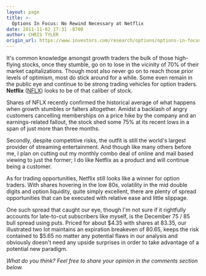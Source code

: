 ```yaml
---
layout: page
title: >-
  Options In Focus: No Rewind Necessary at Netflix
date: 2011-11-02 17:31 -0700
author: CHRIS TYLER
origin_url: https://www.investors.com/research/options/options-in-focus-no-rewind-necessary-at-netflix/
---
```






It's common knowledge amongst growth traders the bulk of those high-flying stocks, once they stumble, go on to lose in the vicinity of 70% of their market capitalizations. Though most also never go on to reach those prior levels of optimism, most do stick around for a while. Some even remain in the public eye and continue to be strong trading vehicles for option traders. **Netflix** ([NFLX](https://research.investors.com/quote.aspx?symbol=NFLX)) looks to be of that caliber of stock. 

  

Shares of NFLX recently confirmed the historical average of what happens when growth stumbles or falters altogether. Amidst a backlash of angry customers cancelling memberships on a price hike by the company and an earnings-related fallout, the stock shed some 75% at its recent lows in a span of just more than three months.

  

Secondly, despite competitive risks, the outfit is still the world's largest provider of streaming entertainment. And though like many others before me, I plan on cutting out my monthly combo deal of online and mail based viewing to just the former; I do like Netflix as a product and will continue being a customer. 

  

As for trading opportunities, Netflix still looks like a winner for option traders. With shares hovering in the low 80s, volatility in the mid double digits and option liquidity, quite simply excellent, there are plenty of spread opportunities that can be executed with relative ease and little slippage. 

  

  

One such spread that caught our eye, though I'm not sure if it rightfully accounts for late-to-cut subscribers like myself, is the December 75 / 85 bull spread using puts. Priced for about $4.35 with shares at 83.35, our illustrated two lot maintains an expiration breakeven of 80.65, keeps the risk contained to $5.65 no matter any potential flaws in our analysis and obviously doesn't need any upside surprises in order to take advantage of a potential new paradigm.

  

*What do you think? Feel free to share your opinion in the comments section below.*




